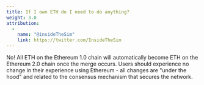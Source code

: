 ```yaml
---
title: If I own ETH do I need to do anything?
weight: 3.0
attribution:
  -
    name: "@insideTheSim"
    link: https://twitter.com/InsideTheSim
---
```


No! All ETH on the Ethereum 1.0 chain will automatically become ETH on the
Ethereum 2.0 chain once the merge occurs. Users should experience no change
in their experience using Ethereum - all changes are "under the hood" and
related to the consensus mechanism that secures the network.